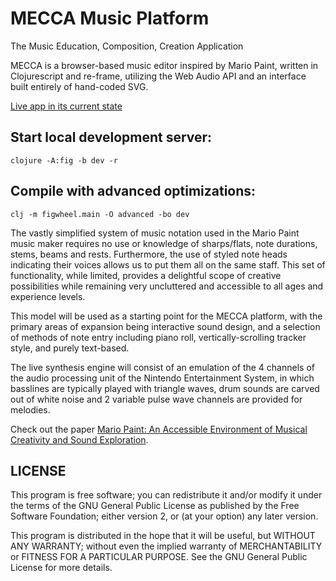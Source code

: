# MECCA Music Platform

The Music Education, Composition, Creation Application

MECCA is a browser-based music editor inspired by Mario Paint, written in Clojurescript and re-frame, utilizing the Web Audio API and an interface built entirely of hand-coded SVG.

[Live app in its current state](https://porkostomus.github.io/mecca/)

## Start local development server:

```
clojure -A:fig -b dev -r
```

## Compile with advanced optimizations:

```
clj -m figwheel.main -O advanced -bo dev
```

The vastly simplified system of music notation used in the Mario Paint music maker requires no use or knowledge of sharps/flats, note durations, stems, beams and rests. Furthermore, the use of styled note heads indicating their voices allows us to put them all on the same staff. This set of functionality, while limited, provides a delightful scope of creative possibilities while remaining very uncluttered and accessible to all ages and experience levels.

This model will be used as a starting point for the MECCA platform, with the primary areas of expansion being interactive sound design, and a selection of methods of note entry including piano roll, vertically-scrolling tracker style, and purely text-based.

The live synthesis engine will consist of an emulation of the 4 channels of the audio processing unit of the Nintendo Entertainment System, in which basslines are typically played with triangle waves, drum sounds are carved out of white noise and 2 variable pulse wave channels are provided for melodies. 

Check out the paper [Mario Paint: An Accessible Environment of Musical Creativity
and Sound Exploration](docs/Mario_Paint_An_Accessible_Environment_of.pdf).

## LICENSE

This program is free software; you can redistribute it and/or modify it under the terms of the GNU General Public License as published by the Free Software Foundation; either version 2, or (at your option) any later version.

This program is distributed in the hope that it will be useful, but WITHOUT ANY WARRANTY; without even the implied warranty of MERCHANTABILITY or FITNESS FOR A PARTICULAR PURPOSE. See the GNU General Public License for more details.
